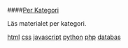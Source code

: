 ####[Per Kategori](kategori)

Läs materialet per kategori.

[html](kategori/html) [css](kategori/css) [javascript](kategori/javascript)
 [python](kategori/python) [php](kategori/php) [databas](kategori/databas)

